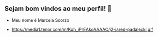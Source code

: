 ## Sejam bom vindos ao meu perfil! 💚 

- Meu nome é Marcela Scorzo

- https://media1.tenor.com/m/Koh_iPrEAkoAAAAC/j2-jared-padalecki.gif

